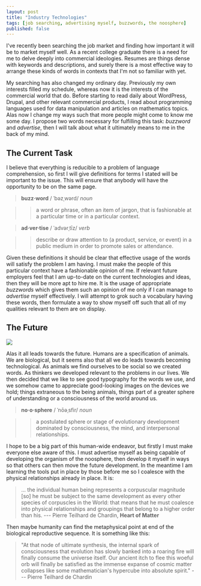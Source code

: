 ```yaml
---
layout: post
title: "Industry Technologies"
tags: [job searching, advertising myself, buzzwords, the noosphere]
published: false
---
```


I've recently been searching the job market and finding how important it will be to market myself well. As a recent college graduate there is a need for me to delve deeply into commercial ideologies. Resumes are things dense with keywords and descriptions, and surely there is a most effective way to arrange these kinds of words in contexts that I'm not so familiar with yet.

My searching has also changed my ordinary day. Previously my own interests filled my schedule, whereas now it is the interests of the commercial world that do. Before starting to read daily about WordPress, Drupal, and other relevant commercial products, I read about programming languages used for data manipulation and articles on mathematics topics. Alas now I change my ways such that more people might come to know me some day. I propose two words necessary for fulfilling this task: _buzzword_ and _advertise_, then I will talk about what it ultimately means to me in the back of my mind.

The Current Task
----------------

I believe that everything is reducible to a problem of language comprehension, so first I will give definitions for terms I stated will be important to the issue. This will ensure that anybody will have the opportunity to be on the same page.

> <span class="ipa">__buzz·word__ / ˈbəzˌwərd/ _noun_</span>

> > a word or phrase, often an item of jargon, that is fashionable at a
> particular time or in a particular context.

> <span class="ipa">__ad·ver·tise__ / ˈadvərˌtīz/ _verb_</span>

> > describe or draw attention to (a product, service, or event) in a public
> medium in order to promote sales or attendance.

Given these definitions it should be clear that effective usage of the words will satisfy the problem I am having. I must make the people of this particular context have a fashionable opinion of me. If relevant future employers feel that I am up-to-date on the current technologies and ideas, then they will be more apt to hire me. It is the usage of appropriate _buzzwords_ which gives them such an opinion of me only if I can manage to _advertise_ myself effectively. I will attempt to grok such a vocabulary having these words, then formulate a way to show myself off such that all of my qualities relevant to them are on display.

The Future
----------

<div class="largeleft">
<img src="{{ site.baseurl }}/images/industry-technologies/gradjusten.png">
</div>

Alas it all leads towards the future. Humans are a specification of animals. We are biological, but it seems also that all we do leads towards becoming technological. As animals we find ourselves to be social so we created words. As thinkers we developed relevant to the problems in our lives. We then decided that we like to see good typography for the words we use, and we somehow came to appreciate good-looking images on the devices we hold; things extraneous to the being animals, things part of a greater sphere of understanding or a consciousness of the world around us.

> <span class="ipa">__no·o·sphere__ / ˈnōəˌsfir/ _noun_</span>

> > a postulated sphere or stage of evolutionary development dominated by
> consciousness, the mind, and interpersonal relationships.

I hope to be a big part of this human-wide endeavor, but firstly I must make everyone else aware of this. I must advertise myself as being capable of developing the organism of the noosphere, then develop it myself in ways so that others can then move the future development. In the meantime I am learning the tools put in place by those before me so I coalesce with the physical relationships already in place. It is:

> ... the individual human being represents a corpuscular magnitude [so] he must
> be subject to the same development as every other species of corpuscles in the
> World: that means that he must coalesce into physical relationships and
> groupings that belong to a higher order than his. --- Pierre Teilhard de
> Chardin, __Heart of Matter__

Then maybe humanity can find the metaphysical point at end of the biological reproductive sequence. It is something like this:

> "At that node of ultimate synthesis, the internal spark of consciousness that
> evolution has slowly banked into a roaring fire will finally consume the
> universe itself. Our ancient itch to flee this woeful orb will finally be
> satisfied as the immense expanse of cosmic matter collapses like some
> mathematician's hypercube into absolute spirit." --- Pierre Teilhard de
> Chardin
